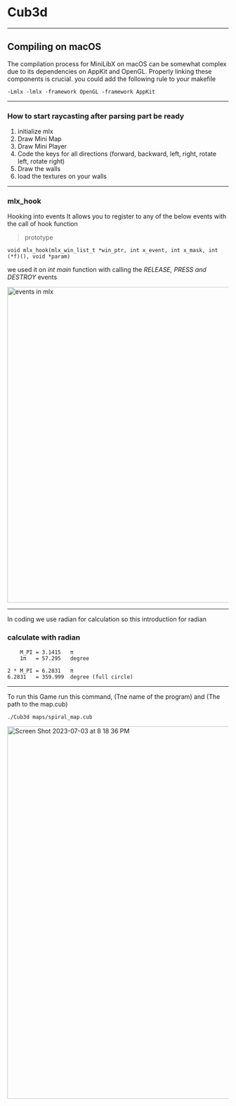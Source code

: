 
# Cub3d

__________________________________________________________________________________________________________________
## Compiling on macOS
The compilation process for MiniLibX on macOS can be somewhat complex due to its dependencies on AppKit and OpenGL. Properly linking these components is crucial.
you could add the following rule to your makefile

    -Lmlx -lmlx -framework OpenGL -framework AppKit

_____________________________________________
### How to start raycasting after parsing part be ready

1. initialize mlx
2. Draw Mini Map
3. Draw Mini Player
4. Code the keys for all directions (forward, backward, left, right, rotate left, rotate right)
5. Draw the walls
6. load the textures on your walls
______________________________________________
### mlx_hook

Hooking into events It allows you to register to any of the below events with the call of hook function

> prototype

    void mlx_hook(mlx_win_list_t *win_ptr, int x_event, int x_mask, int (*f)(), void *param)

we used it on *int main* function with calling the *RELEASE, PRESS and DESTROY* events

<img width="717" alt="events in mlx" src="https://github.com/realdahh/Cub3d/assets/111651235/356b4041-17c0-48be-90f3-764f5c161853">

_____________________________________________

In coding we use radian for calculation so this introduction for radian
### calculate with radian

        M_PI = 3.1415   π
        1π   = 57.295   degree
        
    2 * M_PI = 6.2831   π
    6.2831   = 359.999  degree (full circle)

_____________________________________________

To run this Game run this command, (Tne name of the program) and (The path to the map.cub)

    ./Cub3d maps/spiral_map.cub 

<img width="846" alt="Screen Shot 2023-07-03 at 8 18 36 PM" src="https://github.com/realdahh/42_Cub3D/assets/111651235/ef55c16f-a92b-47d7-a0a3-8915d9cd3362">
